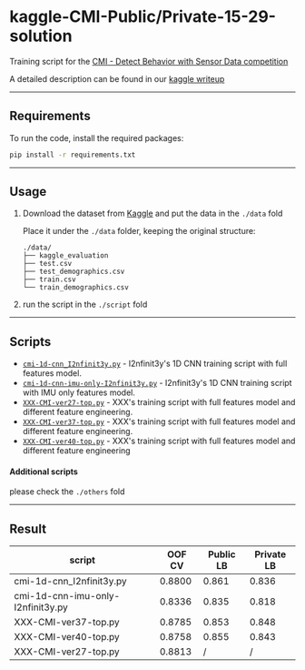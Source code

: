 # kaggle-CMI-Public/Private-15-29-solution
Training script for the [CMI - Detect Behavior with Sensor Data competition](https://www.kaggle.com/competitions/cmi-detect-behavior-with-sensor-data)

A detailed description can be found in our [kaggle writeup](https://www.kaggle.com/competitions/cmi-detect-behavior-with-sensor-data/writeups/29th-place-solution-handedness-augmentation-trick)

---

## Requirements

To run the code, install the required packages:

```bash
pip install -r requirements.txt
```

------

## Usage

1. Download the dataset from [Kaggle](https://www.kaggle.com/competitions/cmi-detect-behavior-with-sensor-data/data) and put the data in the `./data` fold

   Place it under the `./data` folder, keeping the original structure:

   ```plaintext
   ./data/
   ├── kaggle_evaluation
   ├── test.csv
   ├── test_demographics.csv
   ├── train.csv
   └── train_demographics.csv
   ```

2. run the script in the `./script` fold

------

## Scripts

- [`cmi-1d-cnn_I2nfinit3y.py`](.\script\cmi-1d-cnn_I2nfinit3y.py) - I2nfinit3y's 1D CNN training script with full features model.
- [`cmi-1d-cnn-imu-only-I2nfinit3y.py`](.\script\cmi-1d-cnn-imu-only-I2nfinit3y.py) - I2nfinit3y's 1D CNN training script with IMU only features model.
- [`XXX-CMI-ver27-top.py`](.\script\XXX-CMI-ver27-top.py) - XXX's training script with full features model and different feature engineering.
- [`XXX-CMI-ver37-top.py`](.\script\XXX-CMI-ver37-top.py) - XXX's training script with full features model and different feature engineering.
- [`XXX-CMI-ver40-top.py`](.\script\XXX-CMI-ver40-top.py) - XXX's training script with full features model and different feature engineering

#### Additional scripts

please check the `./others` fold

------

## Result

| script                            | OOF CV | Public LB | Private LB |
| --------------------------------- | ------ | --------- | ---------- |
| cmi-1d-cnn_I2nfinit3y.py          | 0.8800 | 0.861     | 0.836      |
| cmi-1d-cnn-imu-only-I2nfinit3y.py | 0.8336 | 0.835     | 0.818      |
| XXX-CMI-ver37-top.py              | 0.8785 | 0.853     | 0.848      |
| XXX-CMI-ver40-top.py              | 0.8758 | 0.855     | 0.843      |
| XXX-CMI-ver27-top.py              | 0.8813 | /         | /          |

